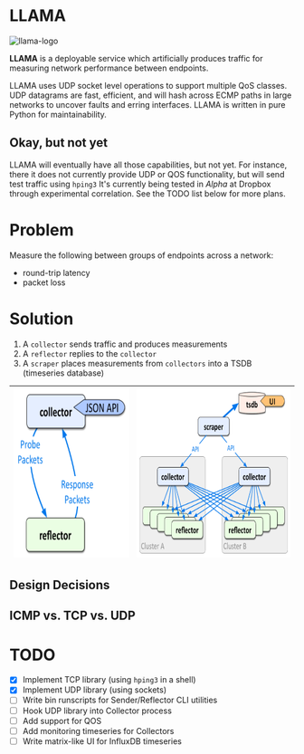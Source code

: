 # LLAMA

![llama-logo](./docs/llama-logo.png)

**LLAMA** is a deployable service which artificially produces
traffic for measuring network performance between endpoints.

LLAMA uses UDP socket level operations to support multiple QoS
classes. UDP datagrams are fast, efficient, and will hash
across ECMP paths in large networks to uncover faults and erring
interfaces. LLAMA is written in pure Python for maintainability.

## Okay, but not yet

LLAMA will eventually have all those capabilities, but not yet.
For instance, there it does not currently provide UDP or QOS
functionality, but will send test traffic using `hping3`
It's currently being tested in *Alpha* at Dropbox through
experimental correlation. See the TODO list below for more plans.

# Problem
Measure the following between groups of endpoints across a network:
- round-trip latency
- packet loss

# Solution

1. A `collector` sends traffic and produces measurements
2. A `reflector` replies to the `collector`
3. A `scraper` places measurements from `collectors` into a TSDB (timeseries database)

| <img src="./docs/collector.png" height="300px">  | <img src="./docs/overview.png" height="300px"> |
| ---- | ---- |

## Design Decisions

## ICMP vs. TCP vs. UDP

# TODO
- [x] Implement TCP library (using `hping3` in a shell) 
- [x] Implement UDP library (using sockets)
- [ ] Write bin runscripts for Sender/Reflector CLI utilities
- [ ] Hook UDP library into Collector process
- [ ] Add support for QOS
- [ ] Add monitoring timeseries for Collectors
- [ ] Write matrix-like UI for InfluxDB timeseries
